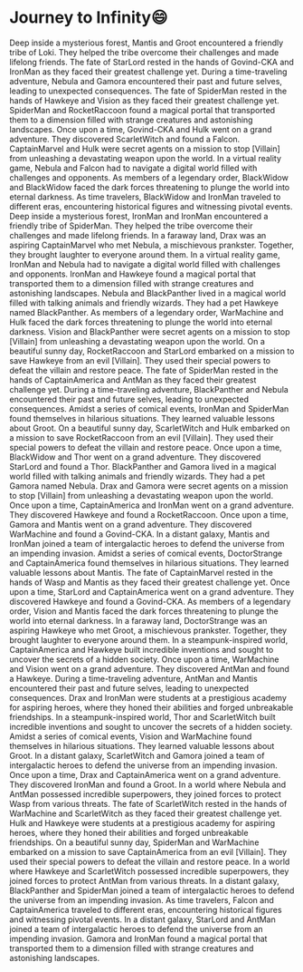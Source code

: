 # Journey to Infinity:smile:

Deep inside a mysterious forest, Mantis and Groot encountered a friendly tribe of Loki. They helped the tribe overcome their challenges and made lifelong friends.
The fate of StarLord rested in the hands of Govind-CKA and IronMan as they faced their greatest challenge yet.
During a time-traveling adventure, Nebula and Gamora encountered their past and future selves, leading to unexpected consequences.
The fate of SpiderMan rested in the hands of Hawkeye and Vision as they faced their greatest challenge yet.
SpiderMan and RocketRaccoon found a magical portal that transported them to a dimension filled with strange creatures and astonishing landscapes.
Once upon a time, Govind-CKA and Hulk went on a grand adventure. They discovered ScarletWitch and found a Falcon.
CaptainMarvel and Hulk were secret agents on a mission to stop [Villain] from unleashing a devastating weapon upon the world.
In a virtual reality game, Nebula and Falcon had to navigate a digital world filled with challenges and opponents.
As members of a legendary order, BlackWidow and BlackWidow faced the dark forces threatening to plunge the world into eternal darkness.
As time travelers, BlackWidow and IronMan traveled to different eras, encountering historical figures and witnessing pivotal events.
Deep inside a mysterious forest, IronMan and IronMan encountered a friendly tribe of SpiderMan. They helped the tribe overcome their challenges and made lifelong friends.
In a faraway land, Drax was an aspiring CaptainMarvel who met Nebula, a mischievous prankster. Together, they brought laughter to everyone around them.
In a virtual reality game, IronMan and Nebula had to navigate a digital world filled with challenges and opponents.
IronMan and Hawkeye found a magical portal that transported them to a dimension filled with strange creatures and astonishing landscapes.
Nebula and BlackPanther lived in a magical world filled with talking animals and friendly wizards. They had a pet Hawkeye named BlackPanther.
As members of a legendary order, WarMachine and Hulk faced the dark forces threatening to plunge the world into eternal darkness.
Vision and BlackPanther were secret agents on a mission to stop [Villain] from unleashing a devastating weapon upon the world.
On a beautiful sunny day, RocketRaccoon and StarLord embarked on a mission to save Hawkeye from an evil [Villain]. They used their special powers to defeat the villain and restore peace.
The fate of SpiderMan rested in the hands of CaptainAmerica and AntMan as they faced their greatest challenge yet.
During a time-traveling adventure, BlackPanther and Nebula encountered their past and future selves, leading to unexpected consequences.
Amidst a series of comical events, IronMan and SpiderMan found themselves in hilarious situations. They learned valuable lessons about Groot.
On a beautiful sunny day, ScarletWitch and Hulk embarked on a mission to save RocketRaccoon from an evil [Villain]. They used their special powers to defeat the villain and restore peace.
Once upon a time, BlackWidow and Thor went on a grand adventure. They discovered StarLord and found a Thor.
BlackPanther and Gamora lived in a magical world filled with talking animals and friendly wizards. They had a pet Gamora named Nebula.
Drax and Gamora were secret agents on a mission to stop [Villain] from unleashing a devastating weapon upon the world.
Once upon a time, CaptainAmerica and IronMan went on a grand adventure. They discovered Hawkeye and found a RocketRaccoon.
Once upon a time, Gamora and Mantis went on a grand adventure. They discovered WarMachine and found a Govind-CKA.
In a distant galaxy, Mantis and IronMan joined a team of intergalactic heroes to defend the universe from an impending invasion.
Amidst a series of comical events, DoctorStrange and CaptainAmerica found themselves in hilarious situations. They learned valuable lessons about Mantis.
The fate of CaptainMarvel rested in the hands of Wasp and Mantis as they faced their greatest challenge yet.
Once upon a time, StarLord and CaptainAmerica went on a grand adventure. They discovered Hawkeye and found a Govind-CKA.
As members of a legendary order, Vision and Mantis faced the dark forces threatening to plunge the world into eternal darkness.
In a faraway land, DoctorStrange was an aspiring Hawkeye who met Groot, a mischievous prankster. Together, they brought laughter to everyone around them.
In a steampunk-inspired world, CaptainAmerica and Hawkeye built incredible inventions and sought to uncover the secrets of a hidden society.
Once upon a time, WarMachine and Vision went on a grand adventure. They discovered AntMan and found a Hawkeye.
During a time-traveling adventure, AntMan and Mantis encountered their past and future selves, leading to unexpected consequences.
Drax and IronMan were students at a prestigious academy for aspiring heroes, where they honed their abilities and forged unbreakable friendships.
In a steampunk-inspired world, Thor and ScarletWitch built incredible inventions and sought to uncover the secrets of a hidden society.
Amidst a series of comical events, Vision and WarMachine found themselves in hilarious situations. They learned valuable lessons about Groot.
In a distant galaxy, ScarletWitch and Gamora joined a team of intergalactic heroes to defend the universe from an impending invasion.
Once upon a time, Drax and CaptainAmerica went on a grand adventure. They discovered IronMan and found a Groot.
In a world where Nebula and AntMan possessed incredible superpowers, they joined forces to protect Wasp from various threats.
The fate of ScarletWitch rested in the hands of WarMachine and ScarletWitch as they faced their greatest challenge yet.
Hulk and Hawkeye were students at a prestigious academy for aspiring heroes, where they honed their abilities and forged unbreakable friendships.
On a beautiful sunny day, SpiderMan and WarMachine embarked on a mission to save CaptainAmerica from an evil [Villain]. They used their special powers to defeat the villain and restore peace.
In a world where Hawkeye and ScarletWitch possessed incredible superpowers, they joined forces to protect AntMan from various threats.
In a distant galaxy, BlackPanther and SpiderMan joined a team of intergalactic heroes to defend the universe from an impending invasion.
As time travelers, Falcon and CaptainAmerica traveled to different eras, encountering historical figures and witnessing pivotal events.
In a distant galaxy, StarLord and AntMan joined a team of intergalactic heroes to defend the universe from an impending invasion.
Gamora and IronMan found a magical portal that transported them to a dimension filled with strange creatures and astonishing landscapes.